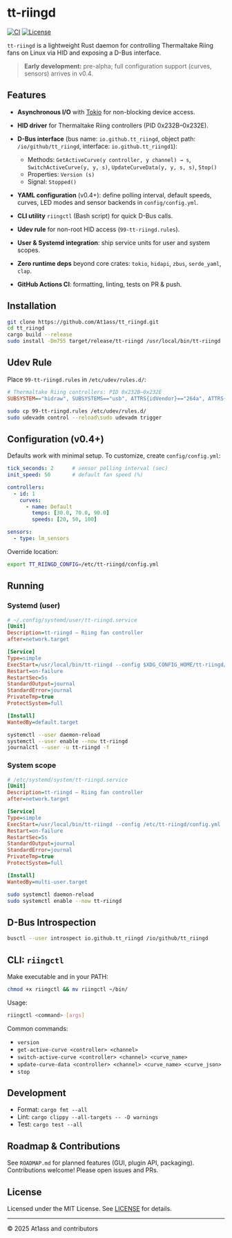 # tt-riingd

[![CI](https://github.com/At1ass/tt_riingd/actions/workflows/ci.yml/badge.svg)](https://github.com/At1ass/tt_riingd/actions/workflows/ci.yml)  [![License](https://img.shields.io/badge/license-MIT-green.svg)](#license)

`tt-riingd` is a lightweight Rust daemon for controlling Thermaltake Riing fans on Linux via HID and exposing a D-Bus interface.

> **Early development:** pre-alpha; full configuration support (curves, sensors) arrives in v0.4.

## Features

* **Asynchronous I/O** with [Tokio](https://tokio.rs/) for non-blocking device access.
* **HID driver** for Thermaltake Riing controllers (PID 0x232B–0x232E).
* **D-Bus interface** (bus name: `io.github.tt_riingd`, object path: `/io/github/tt_riingd`, interface: `io.github.tt_riingd1`):

  * Methods: `GetActiveCurve(y controller, y channel) → s`, `SwitchActiveCurve(y, y, s)`, `UpdateCurveData(y, y, s, s)`, `Stop()`
  * Properties: `Version (s)`
  * Signal: `Stopped()`
* **YAML configuration** (v0.4+): define polling interval, default speeds, curves, LED modes and sensor backends in `config/config.yml`.
* **CLI utility** `riingctl` (Bash script) for quick D-Bus calls.
* **Udev rule** for non-root HID access (`99-tt-riingd.rules`).
* **User & Systemd integration**: ship service units for user and system scopes.
* **Zero runtime deps** beyond core crates: `tokio`, `hidapi`, `zbus`, `serde_yaml`, `clap`.
* **GitHub Actions CI**: formatting, linting, tests on PR & push.

## Installation

```bash
git clone https://github.com/At1ass/tt_riingd.git
cd tt_riingd
cargo build --release
sudo install -Dm755 target/release/tt-riingd /usr/local/bin/tt-riingd
```

## Udev Rule

Place `99-tt-riingd.rules` in `/etc/udev/rules.d/`:

```ini
# Thermaltake Riing controllers: PID 0x232B–0x232E
SUBSYSTEM=="hidraw", SUBSYSTEMS=="usb", ATTRS{idVendor}=="264a", ATTRS{idProduct}=="232?", TAG+="uaccess", TAG+="Thermaltake_Riing"
```

```bash
sudo cp 99-tt-riingd.rules /etc/udev/rules.d/
sudo udevadm control --reload\sudo udevadm trigger
```

## Configuration (v0.4+)

Defaults work with minimal setup. To customize, create `config/config.yml`:

```yaml
tick_seconds: 2      # sensor polling interval (sec)
init_speed: 50       # default fan speed (%)

controllers:
  - id: 1
    curves:
      - name: Default
        temps: [30.0, 70.0, 90.0]
        speeds: [20, 50, 100]

sensors:
  - type: lm_sensors
```

Override location:

```bash
export TT_RIINGD_CONFIG=/etc/tt-riingd/config.yml
```

## Running

### Systemd (user)

```ini
# ~/.config/systemd/user/tt-riingd.service
[Unit]
Description=tt-riingd — Riing fan controller
after=network.target

[Service]
Type=simple
ExecStart=/usr/local/bin/tt-riingd --config $XDG_CONFIG_HOME/tt-riingd/config.yml
Restart=on-failure
RestartSec=5s
StandardOutput=journal
StandardError=journal
PrivateTmp=true
ProtectSystem=full

[Install]
WantedBy=default.target
```

```bash
systemctl --user daemon-reload
systemctl --user enable --now tt-riingd
journalctl --user -u tt-riingd -f
```

### System scope

```ini
# /etc/systemd/system/tt-riingd.service
[Unit]
Description=tt-riingd — Riing fan controller
after=network.target

[Service]
Type=simple
ExecStart=/usr/local/bin/tt-riingd --config /etc/tt-riingd/config.yml
Restart=on-failure
RestartSec=5s
StandardOutput=journal
StandardError=journal
PrivateTmp=true
ProtectSystem=full

[Install]
WantedBy=multi-user.target
```

```bash
sudo systemctl daemon-reload
sudo systemctl enable --now tt-riingd
```

## D-Bus Introspection

```bash
busctl --user introspect io.github.tt_riingd /io/github/tt_riingd
```

## CLI: `riingctl`

Make executable and in your PATH:

```bash
chmod +x riingctl && mv riingctl ~/bin/
```

Usage:

```bash
riingctl <command> [args]
```

Common commands:

* `version`
* `get-active-curve <controller> <channel>`
* `switch-active-curve <controller> <channel> <curve_name>`
* `update-curve-data <controller> <channel> <curve_name> <curve_json>`
* `stop`

## Development

* Format: `cargo fmt --all`
* Lint: `cargo clippy --all-targets -- -D warnings`
* Test: `cargo test --all`

## Roadmap & Contributions

See `ROADMAP.md` for planned features (GUI, plugin API, packaging). Contributions welcome! Please open issues and PRs.

## License

Licensed under the MIT License. See [LICENSE](LICENSE) for details.

---

© 2025 At1ass and contributors
